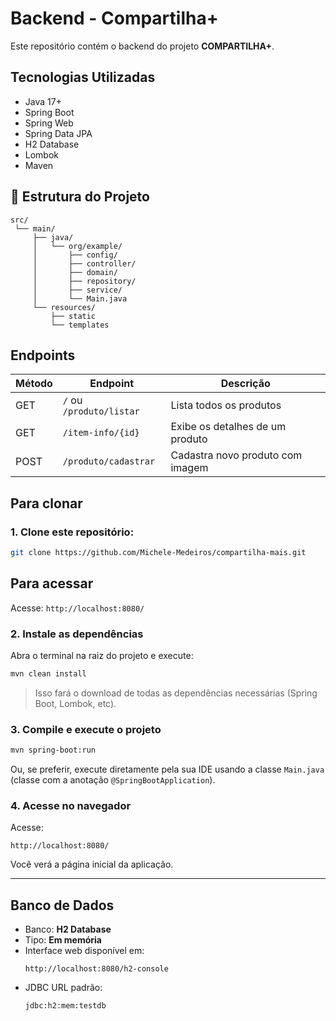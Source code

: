 
# Backend - Compartilha+

Este repositório contém o backend do projeto **COMPARTILHA+**.

## Tecnologias Utilizadas

- Java 17+
- Spring Boot
- Spring Web
- Spring Data JPA
- H2 Database
- Lombok
- Maven

## 📂 Estrutura do Projeto

```
src/
 └── main/
     ├── java/
     │   └── org/example/
     │       ├── config/
     │       ├── controller/
     │       ├── domain/
     │       ├── repository/
     │       ├── service/
     │       └── Main.java
     └── resources/
         ├── static
         └── templates
```

## Endpoints

| Método | Endpoint              | Descrição                       |
|--------|-----------------------|---------------------------------|
| GET    | `/` ou `/produto/listar` | Lista todos os produtos     |
| GET    | `/item-info/{id}`     | Exibe os detalhes de um produto |
| POST   | `/produto/cadastrar`  | Cadastra novo produto com imagem |

## Para clonar

### 1. Clone este repositório:
```bash
git clone https://github.com/Michele-Medeiros/compartilha-mais.git
```
## Para acessar
Acesse: `http://localhost:8080/`

### 2. Instale as dependências

Abra o terminal na raiz do projeto e execute:

```bash
mvn clean install
```

> Isso fará o download de todas as dependências necessárias (Spring Boot, Lombok, etc).

### 3. Compile e execute o projeto

```bash
mvn spring-boot:run
```

Ou, se preferir, execute diretamente pela sua IDE usando a classe `Main.java` (classe com a anotação `@SpringBootApplication`).

### 4. Acesse no navegador

Acesse:

```
http://localhost:8080/
```

Você verá a página inicial da aplicação.

---

## Banco de Dados

- Banco: **H2 Database**
- Tipo: **Em memória**
- Interface web disponível em:  
  ```
  http://localhost:8080/h2-console
  ```
- JDBC URL padrão:
  ```
  jdbc:h2:mem:testdb
  ```
